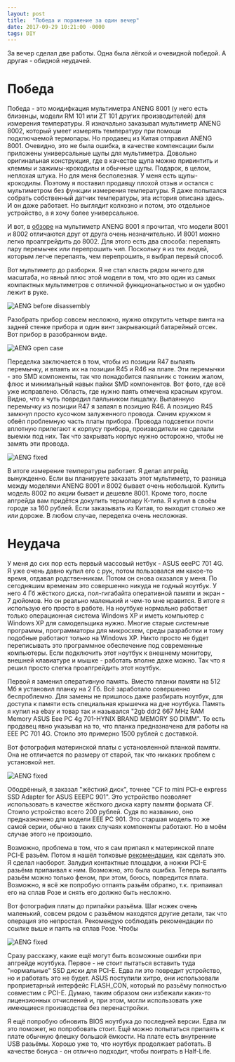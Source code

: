 ```yaml
---
layout: post
title:  "Победа и поражение за один вечер"
date: 2017-09-29 10:21:00 -0000
tags: DIY
---
```


За вечер сделал две работы. Одна была лёгкой и очевидной победой. А другая - обидной неудачей.

# Победа

Победа - это моидифкация мультиметра ANENG 8001 (у него есть близенцы, модели RM 101 или ZT 101 других производителей) для измерения температуры. Я изначально заказывал мультиметр ANENG 8002, который умеет измерять температуру при помощи подключаемой термопары. Но продавец из Китая отправил ANENG 8001. Очевидно, это не была ошибка, в качестве компенсации были приложены универсальные щупы для мультиметра. Довольно оригинальная конструкция, где в качестве щупа можно привинтить и клеммы и зажимы-крокодилы и обычные щупы. Подарок, в целом, неплохая штука. Но для меня бесполезная. У меня есть щупы-крокодилы. Поэтому я поставил продавцу плохой отзыв и остался с мультиметром без функции измерения температуры. Я даже попытался собрать собственный датчик температуры, эта история описана здесь. И он даже работает. Но выглядит колхозно и потом, это отдельное устройство, а я хочу более универсальное. 

И вот, в [обзоре](https://mysku.ru/blog/aliexpress/47766.html) на мультиметр ANENG 8001 я прочитал, что модели 8001 и 8002 отличаются друг от друга очень незначительно. И 8001 можно легко проапгрейдить до 8002. Для этого есть два способа: перепаять пару перемычек или перепрошить чип. Поскольку я из тех людей, которым легче перепаять, чем перепрошить, я выбрал первый способ.

Вот мультиметр до разборки. Я не стал класть рядом ничего для масштаба, но явный плюс этой модели в том, что это один из самых компактных мультиметров с отличной функциональностью и он удобно лежит в руке.
 
![AENG before disassembly](http://2nature.me/files/aeng-before-disassembly.jpg)

Разобрать прибор совсем несложно, нужно открутить четыре винта на задней стенке прибора и один винт закрывающий батарейный отсек. Вот прибор в разобранном виде.

![AENG open case](http://2nature.me/files/aeng-disassembly.jpg)

Переделка заключается в том, чтобы из позиции R47 выпаять перемычку, и впаять их на позиции R45 и R46 на плате. Эти перемычки - это SMD компоненты, так что понадобится паяльник с тонким жалом, флюс и минимальный навык пайки SMD компонентов. Вот фото, где всё уже исправлено. Область, где нужно паять отмечена красным кругом. Видно, что я чуть повредил паяльником пищалку. Выпаянную перемычку из позиции R47 я запаял в позицию R46. А позицию R45 замкнул просто кусочком залуженного провода. Синим кружком я обвёл проблемную часть платы прибора. Провода подсветки почти вплотную прилегают к корпусу прибора, производители не сделали выемки под них. Так что закрывать корпус нужно осторожно, чтобы не замять эти провода.

![AENG fixed](http://2nature.me/files/aeng-fixed.jpg)

В итоге измерение температуры работает. Я делал апгрейд вынужденно. Если вы планируете заказать этот мультиметр, то разница между моделями ANENG 8001 и 8002 бывает очень небольшой. Купить модель 8002 по акции бывает и дешевле 8001. Кроме того, после апгрейда вам придётся докупить термопару К-типа. Я купил в своём городе за 160 рублей. Если заказывать из Китая, то выходит столько же или дороже. В любом случае, переделка очень несложная. 

# Неудача

У меня до сих пор есть первый массовый нетбук - ASUS eeePC 701 4G. Я уже очень давно купил его с рук, потом пользовался им какое-то время, отдавал родственникам. Потом он снова оказался у меня. По сегодняшим временам это совершенно никуда не годный ноутбук. У него 4 Гб жёсткого диска, пол-гигабайта оперативной памяти и экран - 7 дюйомов. Но он реально маленький и чем-то мне нравится. В итоге я использую его просто в работе. На ноутбуке нормально работает только операционная система Windows XP и иметь компьютер с Windows XP для самодельщика нужно. Многие старые системные программы, программаторы для микросхем, среды разработки и тому подобные работают только на Windows XP. Никто просто не будет переписывать это программное обеспечение под современные компьютеры. Если подключить этот ноутбук к внешнему монитору, внешней клавиатуре и мышке - работать вполне даже можно. Так что я решил просто слегка проапгрейдить этот ноутбук.

Первой я заменил оперативную память. Вместо планки памяти на 512 Мб я установил планку на 2 Гб. Всё заработало совершенно беспроблемно. Для замены не пришлось даже разбирать ноутбук, для доступа к памяти есть специальная крышечка на дне ноутбука. Память я купил на ebay и товар так и назывался "2gb ddr2 667 MHz RAM Memory ASUS Eee PC 4g 701-HYNIX BRAND MEMORY SO DIMM". То есть продавец явно указывал на то, что планка предназначена для работы на EEE PC 701 4G. Стоило это примерно 1500 рублей с доставкой.

Вот фотография материнской платы с установленной планкой памяти. Она не отличается по размеру от старой, так что никаких проблем с установкой нет.

![AENG fixed](http://2nature.me/files/eeepc1.jpg)

Ободрённый, я заказал "жёсткий диск", точнее "CF to mini PCI-e express SSD Adapter for ASUS EEEPC 901". Это устройство позволяет использовать в качестве жёсткого диска карту памяти формата CF. Стоило устройство всего 200 рублей. Судя по названию, оно предназначено для модели EEE PC 901. Это старшая модель то же самой серии, обычно в таких случаях компоненты работают. Но в моём случае этого не произошло. 

Возможно, проблема в том, что я сам припаял к материнской плате PCI-Е разьём. Потом я нашёл толковые [рекомендации](http://www.eee-pc.ru/wiki/%D0%BC%D0%BE%D0%B4%D0%B4%D0%B8%D0%BD%D0%B3:%D1%89%D0%B0%D0%B4%D1%8F%D1%89%D0%B8%D0%B9_%D0%BC%D0%BE%D0%B4%D0%B4%D0%B8%D0%BD%D0%B3), как сделать это. Я сделал наоборот. Залудил контактные площадки, а ножки PCI-E разьёма припаивал к ним. Возможно, это была ошибка. Теперь выпаять разьём можно только феном, при этом, боюсь, повредится плата. Возможно, я всё же попробую отпаять разьём обратно, т.к. припаивал его на сплав Розе и снять его должно быть несложно.

Вот фотография платы до припайки разьёма. Шаг ножек очень маленький, совсем рядом с разьёмом находятся другие детали, так что операция это непростая. Рекомендую соблюдать рекомендации по ссылке выше и паять на сплав Розе. Чтобы 

![AENG fixed](http://2nature.me/files/eeepc2.jpg)

Сразу расскажу, какие ещё могут быть возможные ошибки при апгрейде ноутбука. Первое - не стоит пытаться вставить туда "нормальные" SSD диски для PCI-E. Едва ли это повредит устройство, но и работать это не будет. ASUS поступили хитро, они использовали проприетарный интерфейс FLASH_CON, который по разьёму полностью совместим с PCI-E. Думаю, таким образом они избежали каких-то лицензионных отчислений и, при этом, могли использовать уже имеющиеся производства без перенастройки. 

Я ещё попробую обновить BIOS ноутбука до последней версии. Едва ли это поможет, но попробовать стоит. Ещё можно попытаться припаять к плате обычную флешку большой ёмкости. На плате есть внутренние USB разьёмы. Хорошо уже то, что ноутбук продолжает работать. В качестве бонуса - он отлично подходит, чтобы поиграть в Half-Life.